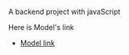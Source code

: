A backend project with javaScript

Here is Model's link
- [Model link](https://app.eraser.io/workspace/Lu090uTLpv0q6JSrBeT9?origin=share)